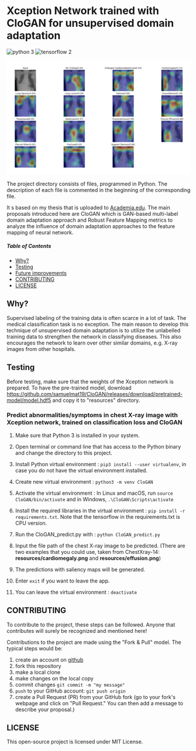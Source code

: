 # Xception Network trained with CloGAN for unsupervised domain adaptation

![python 3](https://img.shields.io/badge/python-3-blue.svg)
![tensorflow 2](https://img.shields.io/badge/tensorflow-2-orange.svg)

![](assets/CloGAN.png)

The project directory consists of files, programmed in Python. The description of each file is commented in the beginning of the corresponding file. 

It s based on my thesis that is uploaded to [Academia.edu](
https://www.academia.edu/43566298/ANALYSIS_OF_DEEP_DOMAIN_SHIFT_FOR_MEDICAL_CLASSIFICATION_TASKS_ON_CHEST_X-RAY_DATASETS?source=swp_share
). The main proposals introduced here are CloGAN which 
is GAN-based multi-label domain adaptation approach and Robust Feature Mapping metrics to analyze the influence of domain adaptation approaches to the feature mapping of neural network.

##### Table of Contents  
- [Why?](#why)  
- [Testing](#testing)
- [Future improvements](#future-improvements)
- [CONTRIBUTING](#contributing)
- [LICENSE](#license)

## Why?
Supervised labeling of the training data is often scarce in a lot of task. The medical classification task is no exception. The main reason to develop this technique of unsupervised domain adaptation is to utilize the unlabelled training data to strengthen the network in classifying diseases. This also encourages the network to learn over other similar domains, e.g. X-ray images from other hospitals.

## Testing
Before testing, make sure that the weights of the Xception network is prepared. To have the pre-trained model, download https://github.com/samuelmat19/CloGAN/releases/download/pretrained-model/model.hdf5 and copy it to "resources" directory.

### Predict abnormalities/symptoms in chest X-ray image with Xception network, trained on classification loss and CloGAN

1. Make sure that Python 3 is installed in your system.
2. Open terminal or command line that has access to the Python binary and change the directory to this project.
3. Install Python virtual environment : `pip3 install --user virtualenv`, in case you do not have the virtual environment installed.
4. Create new virtual environment : `python3 -m venv CloGAN`
5. Activate the virtual environment : In Linux and macOS, run `source CloGAN/bin/activate` and in Windows, `.\CloGAN\Scripts\activate`
6. Install the required libraries in the virtual environment : `pip install -r requirements.txt`. Note that the tensorflow in the requirements.txt is CPU version.
7. Run the CloGAN_predict.py with : `python CloGAN_predict.py`

8. Input the file path of the chest X-ray image to be predicted. (There are two examples that you could use, taken from ChestXray-14: **resources/cardiomegaly.png** and **resources/effusion.png**)
9. The predictions with saliency maps will be generated.
10. Enter `exit` if you want to leave the app.

11. You can leave the virtual environment : `deactivate`

## CONTRIBUTING
To contribute to the project, these steps can be followed. Anyone that contributes will surely be recognized and mentioned here!

Contributions to the project are made using the "Fork & Pull" model. The typical steps would be:

1. create an account on [github](https://github.com)
2. fork this repository
3. make a local clone
4. make changes on the local copy
5. commit changes `git commit -m "my message"`
6. `push` to your GitHub account: `git push origin`
7. create a Pull Request (PR) from your GitHub fork
(go to your fork's webpage and click on "Pull Request."
You can then add a message to describe your proposal.)

## LICENSE
This open-source project is licensed under MIT License.
